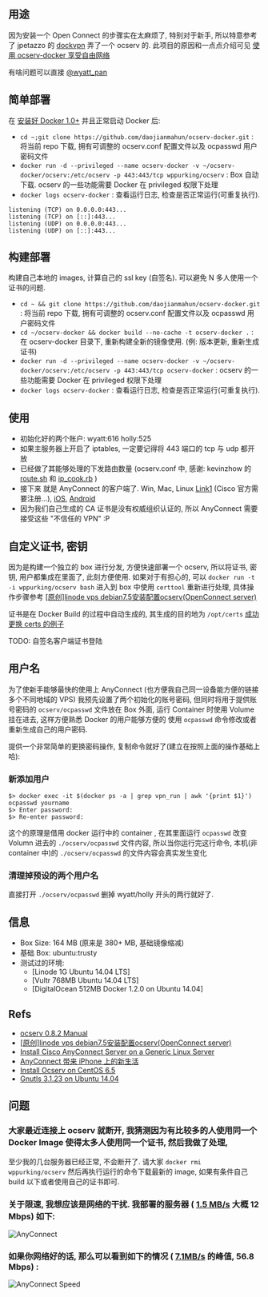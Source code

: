 ## 用途

因为安装一个 Open Connect 的步骤实在太麻烦了, 特别对于新手, 所以特意参考了 jpetazzo 的 [dockvpn](https://github.com/jpetazzo/dockvpn) 弄了一个 ocserv 的. 此项目的原因和一点点介绍可见 [使用 ocserv-docker 享受自由网络](http://wppurking.github.io/2014/10/11/use-ocserv-docker-to-enjoy-freedom-internet.html)

有啥问题可以直接 [@wyatt_pan](https://twitter.com/wyatt_pan)


## 简单部署
在 [安装好 Docker 1.0+](https://gist.github.com/daojianmahun/55db8651a88425e0f977) 并且正常启动 Docker 后:

* `cd ~;git clone https://github.com/daojianmahun/ocserv-docker.git` : 将当前 repo 下载, 拥有可调整的 ocserv.conf 配置文件以及 ocpasswd 用户密码文件
* `docker run -d --privileged --name ocserv-docker -v ~/ocserv-docker/ocserv:/etc/ocserv -p 443:443/tcp wppurking/ocserv`  :  Box 自动下载. ocserv 的一些功能需要 Docker 在 privileged 权限下处理
* `docker logs ocserv-docker` : 查看运行日志, 检查是否正常运行(可重复执行).

```
listening (TCP) on 0.0.0.0:443...
listening (TCP) on [::]:443...
listening (UDP) on 0.0.0.0:443...
listening (UDP) on [::]:443...
```

## 构建部署
构建自己本地的 images, 计算自己的 ssl key (自签名). 可以避免 N 多人使用一个证书的问题.

* `cd ~ && git clone https://github.com/daojianmahun/ocserv-docker.git` : 将当前 repo 下载, 拥有可调整的 ocserv.conf 配置文件以及 ocpasswd 用户密码文件
* `cd ~/ocserv-docker && docker build --no-cache -t ocserv-docker .` : 在 ocserv-docker 目录下, 重新构建全新的镜像使用. (例: 版本更新, 重新生成证书)
* `docker run -d --privileged --name ocserv-docker -v ~/ocserv-docker/ocserv:/etc/ocserv -p 443:443/tcp ocserv-docker`  :  ocserv 的一些功能需要 Docker 在 privileged 权限下处理
* `docker logs ocserv-docker` : 查看运行日志, 检查是否正常运行(可重复执行).

## 使用
* 初始化好的两个账户:  wyatt:616  holly:525
* 如果主服务器上开启了 iptables, 一定要记得将 443 端口的 tcp 与 udp 都开放
* 已经做了其能够处理的下发路由数量 (ocserv.conf 中, 感谢: kevinzhow 的 [route.sh](https://gist.github.com/kevinzhow/9661732) 和 [ip_cook.rb](https://gist.github.com/kevinzhow/9661753) )
* 接下来 就是 AnyConnect 的客户端了. Win, Mac, Linux [Link1](https://www.haskins.yale.edu/docdepot/published/WG/show.php?q=SEFTSzAx-58c63f59) (Cisco 官方需要注册...), [iOS](https://itunes.apple.com/us/app/cisco-anyconnect/id392790924?mt=8), [Android](https://play.google.com/store/apps/details?id=com.cisco.anyconnect.vpn.android.avf&hl=en)
* 因为我们自己生成的 CA 证书是没有权威组织认证的, 所以 AnyConnect 需要接受这些 "不信任的 VPN" :P


## 自定义证书, 密钥
因为是构建一个独立的 box 进行分发, 方便快速部署一个 ocserv, 所以将证书, 密钥, 用户都集成在里面了, 此刻方便使用. 如果对于有担心的, 可以 `docker run -t -i wppurking/ocserv bash` 进入到 box 中使用 `certtool` 重新进行处理, 具体操作步骤参考 [[原创]linode vps debian7.5安装配置ocserv(OpenConnect server)](http://luoqkk.com/linode-vps-debian-installation-and-configuration-ocserv-openconnect-server.html)

证书是在 Docker Build 的过程中自动生成的, 其生成的目的地为 `/opt/certs`
[成功更换 certs 的例子](https://twitter.com/douglas_lee/status/590245251257737216)

TODO: 自签名客户端证书登陆

## 用户名
为了使新手能够最快的使用上 AnyConnect (也方便我自己同一设备能方便的链接多个不同地域的 VPS) 我预先设置了两个初始化的账号密码, 但同时将用于提供账号密码的 `ocserv/ocpasswd` 文件放在 Box 外面, 运行 Container 时使用 Volume 挂在进去, 这样方便熟悉 Docker 的用户能够方便的 使用 `ocpasswd` 命令修改或者重新生成自己的用户密码.

提供一个非常简单的更换密码操作, 复制命令就好了(建立在按照上面的操作基础上哈):
### 新添加用户
```
$> docker exec -it $(docker ps -a | grep vpn_run | awk '{print $1}') ocpasswd yourname
$> Enter password:
$> Re-enter password:
```
这个的原理是借用 docker 运行中的 container , 在其里面运行 `ocpasswd` 改变 Volumn 进去的 `./ocserv/ocpasswd` 文件内容, 所以当你运行完这行命令, 本机(非 container 中)的 `./ocserv/ocpasswd` 的文件内容会真实发生变化

### 清理掉预设的两个用户名
直接打开 `./ocserv/ocpasswd` 删掉 wyatt/holly 开头的两行就好了. 


## 信息
* Box Size: 164 MB   (原来是 380+ MB, 基础镜像缩减)
* 基础 Box: ubuntu:trusty
* 测试过的环境: 
  * [Linode 1G Ubuntu 14.04 LTS]
  * [Vultr 768MB Ubuntu 14.04 LTS]
  * [DigitalOcean 512MB Docker 1.2.0 on Ubuntu 14.04]

## Refs
* [ocserv 0.8.2 Manual](http://www.infradead.org/ocserv/manual.html)
* [[原创]linode vps debian7.5安装配置ocserv(OpenConnect server)](http://luoqkk.com/linode-vps-debian-installation-and-configuration-ocserv-openconnect-server.html)
* [Install Cisco AnyConnect Server on a Generic Linux Server](https://izhaom.in/2014/08/install-cisco-anyconnect-server-on-a-generic-linux-server/)
* [AnyConnect 带来 iPhone 上的新生活](http://imkevin.me/post/80157872840/anyconnect-iphone)
* [Install Ocserv on CentOS 6.5](https://botu.me/install-ocserv-on-centos6/)
* [Gnutls 3.1.23 on Ubuntu 14.04](http://www.bauer-power.net/2014/06/how-to-install-gnutls-3123-from-source.html)


## 问题

### 大家最近连接上 ocserv 就断开, 我猜测因为有比较多的人使用同一个 Docker Image 使得太多人使用同一个证书, 然后我做了处理, 

至少我的几台服务器已经正常, 不会断开了. 请大家 `docker rmi wppurking/ocserv` 然后再执行运行的命令下载最新的 image, 如果有条件自己 build 以下或者使用自己的证书即可.

### 关于限速, 我想应该是网络的干扰. 我部署的服务器 ( [1.5 MB/s](https://toolstud.io/data/bandwidth.php?compare=network&speed=1.5&speed_unit=MB%2Fs) 大概 12 Mbps) 如下:  
![AnyConnect](http://77g8qz.com1.z0.glb.clouddn.com/anyconnect.png?imageView2/2/w/300)

### 如果你网络好的话, 那么可以看到如下的情况 ( [7.1MB/s](https://toolstud.io/data/bandwidth.php?compare=network&speed=7.1&speed_unit=MB%2Fs) 的峰值, 56.8 Mbps) :
![AnyConnect Speed](http://77g8qz.com1.z0.glb.clouddn.com/anyconnect-top.jpg?imageView2/0/h/400/q/100)
